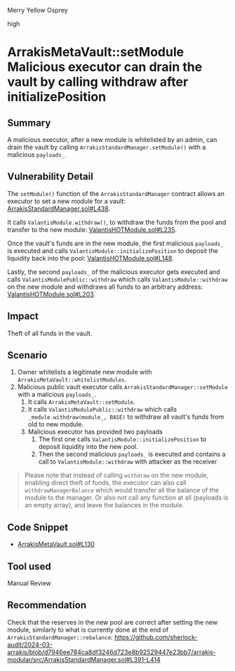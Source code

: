Merry Yellow Osprey

high

# ArrakisMetaVault::setModule Malicious executor can drain the vault by calling withdraw after initializePosition

## Summary

A malicious executor, after a new module is whitelisted by an admin, can drain the vault by calling `ArrakisStandardManager.setModule()` with a malicious `payloads_`.

## Vulnerability Detail

The `setModule()` function of the `ArrakisStandardManager` contract allows an executor to set a new module for a vault: [ArrakisStandardManager.sol#L438](https://github.com/sherlock-audit/2024-03-arrakis/blob/64a7dc6ccb5de2824870474a9f35fd3386669e89/arrakis-modular/src/ArrakisStandardManager.sol#L438).

It calls `ValantisModule.withdraw()`, to withdraw the funds from the pool and transfer to the new module: [ValantisHOTModule.sol#L235](https://github.com/sherlock-audit/2024-03-arrakis/blob/64a7dc6ccb5de2824870474a9f35fd3386669e89/arrakis-modular/src/abstracts/ValantisHOTModule.sol#L235).

Once the vault's funds are in the new module, the first malicious `payloads_` is executed and calls `ValantisModule::initializePosition` to deposit the liquidity back into the pool: [ValantisHOTModule.sol#L148](https://github.com/sherlock-audit/2024-03-arrakis/blob/64a7dc6ccb5de2824870474a9f35fd3386669e89/arrakis-modular/src/abstracts/ValantisHOTModule.sol#L148).

Lastly, the second `payloads_` of the malicious executor gets executed and calls `ValantisModulePublic::withdraw` which calls `ValantisModule::withdraw` on the new module and withdraws all funds to an arbitrary address: [ValantisHOTModule.sol#L203](https://github.com/sherlock-audit/2024-03-arrakis/blob/64a7dc6ccb5de2824870474a9f35fd3386669e89/arrakis-modular/src/abstracts/ValantisHOTModule.sol#L235).

## Impact

Theft of all funds in the vault.

## Scenario

1. Owner whitelists a legitimate new module with `ArrakisMetaVault::whitelistModules`.
2. Malicious public vault executor calls `ArrakisStandardManager::setModule` with a malicious `payloads_`.
    1. It calls `ArrakisMetaVault::setModule`.
    2. It calls `ValantisModulePublic::withdraw` which calls `_module.withdraw(module_, BASE)` to withdraw all vault's funds from old to new module.
    3. Malicious executor has provided two payloads
        1. The first one calls `ValantisModule::initializePosition` to deposit liquidity into the new pool.
        2. Then the second malicious `payloads_` is executed and contains a call to `ValantisModule::withdraw` with attacker as the receiver 

> Please note that instead of calling `withdraw` on the new module, enabling direct theft of funds, the executor can also call `withdrawManagerBalance` which would transfer all the balance of the module to the manager. Or also not call any function at all (payloads is an empty array), and leave the balances in the module.

## Code Snippet

- [ArrakisMetaVault.sol#L130](https://github.com/sherlock-audit/2024-03-arrakis/blob/64a7dc6ccb5de2824870474a9f35fd3386669e89/arrakis-modular/src/abstracts/ArrakisMetaVault.sol#L130)

## Tool used

Manual Review

## Recommendation
Check that the reserves in the new pool are correct after setting the new module, similarly to what is currently done at the end of `ArrakisStandardManager::rebalance`:
https://github.com/sherlock-audit/2024-03-arrakis/blob/d7946ee784ca8df3246d723e8b92529447e23bb7/arrakis-modular/src/ArrakisStandardManager.sol#L391-L414